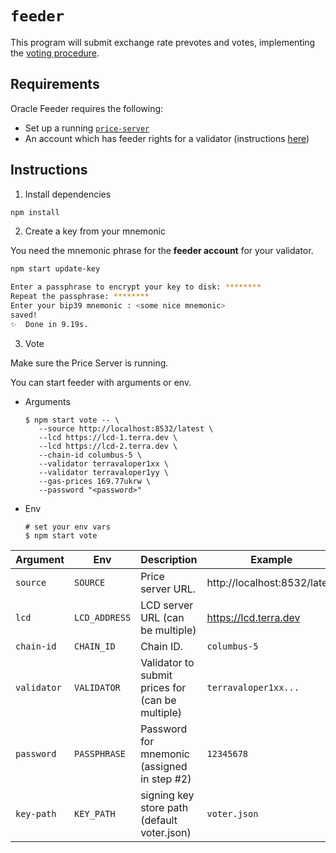 # `feeder`

This program will submit exchange rate prevotes and votes, implementing the [voting procedure](https://docs.terra.money/dev/spec-oracle.html#voting-procedure). 

## Requirements

Oracle Feeder requires the following:

- Set up a running [`price-server`](../price-server/)
- An account which has feeder rights for a validator (instructions [here](https://docs.terra.money/validator/setup.html#delegate-feeder-consent))

## Instructions

1. Install dependencies

```sh
npm install
```

2. Create a key from your mnemonic

You need the mnemonic phrase for the **feeder account** for your validator.

```sh
npm start update-key

Enter a passphrase to encrypt your key to disk: ********
Repeat the passphrase: ********
Enter your bip39 mnemonic : <some nice mnemonic>
saved!
✨  Done in 9.19s.
```

3. Vote

Make sure the Price Server is running.

You can start feeder with arguments or env.

* Arguments
   ``` shell
   $ npm start vote -- \
      --source http://localhost:8532/latest \
      --lcd https://lcd-1.terra.dev \
      --lcd https://lcd-2.terra.dev \
      --chain-id columbus-5 \
      --validator terravaloper1xx \
      --validator terravaloper1yy \
      --gas-prices 169.77ukrw \
      --password "<password>"
   ```

* Env
   ```shell
   # set your env vars 
   $ npm start vote
   ```


| Argument    | Env           | Description                                      | Example                      |
| ----------- | ------------- | ------------------------------------------------ | ---------------------------- |
| `source`    | `SOURCE`      | Price server URL.                                | http://localhost:8532/latest |
| `lcd`       | `LCD_ADDRESS` | LCD server URL (can be multiple)                 | https://lcd.terra.dev        |
| `chain-id`  | `CHAIN_ID`    | Chain ID.                                        | `columbus-5`                 |
| `validator` | `VALIDATOR`   | Validator to submit prices for (can be multiple) | `terravaloper1xx...`         |
| `password`  | `PASSPHRASE`  | Password for mnemonic (assigned in step #2)      | `12345678`                   |
| `key-path`  | `KEY_PATH`    | signing key store path (default voter.json)      | `voter.json`                 |
